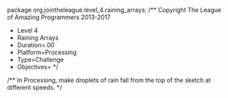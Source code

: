package org.jointheleague.level_4.raining_arrays;
/** Copyright The League of Amazing Programmers 2013-2017
 *    Level 4
 *    Raining Arrays
 *    Duration=.00
 *    Platform=Processing
 *    Type=Challenge
 *    Objectives=
*/

/**
In Processing, make droplets of rain fall from the top of the sketch at different speeds.
*/